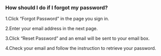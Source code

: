 ### How should I do if I forgot my password?
1.Click “Forgot Password” in the page you sign in.

2.Enter your email address in the next page.

3.Click “Reset Password” and an email will be sent to your email box.

4.Check your email and follow the instruction to retrieve your password.
